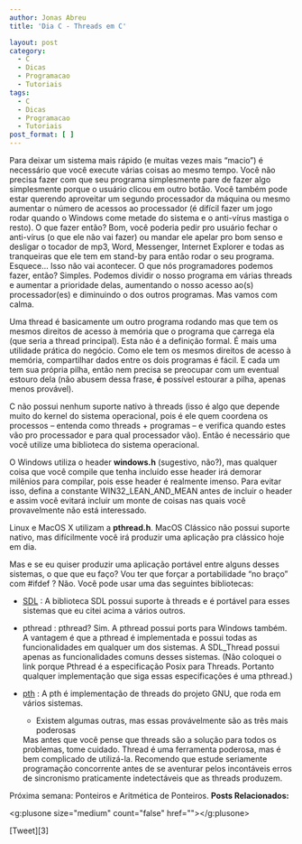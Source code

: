```yaml
---
author: Jonas Abreu
title: 'Dia C - Threads em C'

layout: post
category:
  - C
  - Dicas
  - Programacao
  - Tutoriais
tags:
  - C
  - Dicas
  - Programacao
  - Tutoriais
post_format: [ ]
---
```

Para deixar um sistema mais rápido (e muitas vezes mais “macio”) é necessário que você execute várias coisas ao mesmo tempo. Você não precisa fazer com que seu programa simplesmente pare de fazer algo simplesmente porque o usuário clicou em outro botão. Você também pode estar querendo aproveitar um segundo processador da máquina ou mesmo aumentar o número de acessos ao processador (é difícil fazer um jogo rodar quando o Windows come metade do sistema e o anti-vírus mastiga o resto). O que fazer então? Bom, você poderia pedir pro usuário fechar o anti-vírus (o que ele não vai fazer) ou mandar ele apelar pro bom senso e desligar o tocador de mp3, Word, Messenger, Internet Explorer e todas as tranqueiras que ele tem em stand-by para então rodar o seu programa. Esquece… Isso não vai acontecer. O que nós programadores podemos fazer, então? Simples. Podemos dividir o nosso programa em várias threads e aumentar a prioridade delas, aumentando o nosso acesso ao(s) processador(es) e diminuindo o dos outros programas. Mas vamos com calma.

Uma thread é basicamente um outro programa rodando mas que tem os mesmos direitos de acesso à memória que o programa que carrega ela (que seria a thread principal). Esta não é a definição formal. É mais uma utilidade prática do negócio. Como ele tem os mesmos direitos de acesso à memória, compartilhar dados entre os dois programas é fácil. E cada um tem sua própria pilha, então nem precisa se preocupar com um eventual estouro dela (não abusem dessa frase, **é** possível estourar a pilha, apenas menos provável).

C não possui nenhum suporte nativo à threads (isso é algo que depende muito do kernel do sistema operacional, pois é ele quem coordena os processos – entenda como threads + programas – e verifica quando estes vão pro processador e para qual processador vão). Então é necessário que você utilize uma biblioteca do sistema operacional.

O Windows utiliza o header **windows.h** (sugestivo, não?), mas qualquer coisa que você compile que tenha incluído esse header irá demorar milênios para compilar, pois esse header é realmente imenso. Para evitar isso, defina a constante WIN32\_LEAN\_AND_MEAN antes de incluir o header e assim você evitará incluir um monte de coisas nas quais você provavelmente não está interessado.

Linux e MacOS X utilizam a **pthread.h**. MacOS Clássico não possui suporte nativo, mas difícilmente você irá produzir uma aplicação pra clássico hoje em dia.

Mas e se eu quiser produzir uma aplicação portável entre alguns desses sistemas, o que que eu faço? Vou ter que forçar a portabilidade “no braço” com #ifdef ? Não. Você pode usar uma das seguintes bibliotecas:

*   [SDL][1] : A biblioteca SDL possui suporte à threads e é portável para esses sistemas que eu citei acima a vários outros.
*   pthread : pthread? Sim. A pthread possui ports para Windows também. A vantagem é que a pthread é implementada e possui todas as funcionalidades em qualquer um dos sistemas. A SDL_Thread possui apenas as funcionalidades comuns desses sistemas. (Não coloquei o link porque Pthread é a especificação Posix para Threads. Portanto qualquer implementação que siga essas especificações é uma pthread.)
*   [pth][2] : A pth é implementação de threads do projeto GNU, que roda em vários sistemas.</a> 
    *   Existem algumas outras, mas essas provávelmente são as três mais poderosas</ul> 
    Mas antes que você pense que threads são a solução para todos os problemas, tome cuidado. Thread é uma ferramenta poderosa, mas é bem complicado de utilizá-la. Recomendo que estude seriamente programação concorrente antes de se aventurar pelos incontáveis erros de sincronismo praticamente indetectáveis que as threads produzem.
    
    Próxima semana: Ponteiros e Aritmética de Ponteiros. 
    **Posts Relacionados:** 

    
    <g:plusone size="medium" count="false" href=""></g:plusone> 
    
    [Tweet][3] 
    
    
    
    
    



 [1]: http://www.libsdl.org
 [2]: http://www.gnu.org/software/pth/





